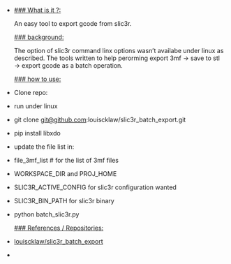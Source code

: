 - [### What is it ?:
  ](https://aboutme.louislabs.com/project-details/slic3r-tryout/#what-is-it-?)
  
  An easy tool to export gcode from slic3r.
  
  [### background:
  ](https://aboutme.louislabs.com/project-details/slic3r-tryout/#background)
  
  The
   option of slic3r command linx options wasn’t availabe under linux as 
  described. The tools written to help perorming export 3mf -> save to 
  stl -> export gcode as a batch operation.
  
  [### how to use:
  ](https://aboutme.louislabs.com/project-details/slic3r-tryout/#how-to-use)
- Clone repo:
- run under linux
- git clone [git@github.com](mailto:git@github.com):louiscklaw/slic3r_batch_export.git
- pip install libxdo
- update the file list in:
- file_3mf_list # for the list of 3mf files
- WORKSPACE_DIR and PROJ_HOME
- SLIC3R_ACTIVE_CONFIG for slic3r configuration wanted
- SLIC3R_BIN_PATH for slic3r binary
- python batch_slic3r.py
  
  [### References / Repositories:
  ](https://aboutme.louislabs.com/project-details/slic3r-tryout/#references-or-repositories)
- [louiscklaw/slic3r_batch_export](https://www.github.com/louiscklaw/slic3r_batch_export)
  
  [](https://www.github.com/louiscklaw/slic3r_batch_export)
- [](https://www.github.com/louiscklaw/slic3r_batch_export)
  
  [](https://aboutme.louislabs.com/project-list)
  
  [](https://aboutme.louislabs.com/project-list)